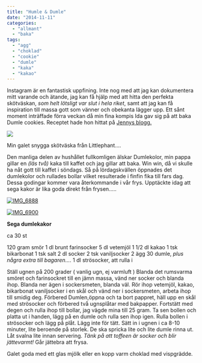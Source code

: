 ```yaml
---
title: "Humle & Dumle"
date: "2014-11-11"
categories: 
  - "allmant"
  - "baka"
tags: 
  - "agg"
  - "choklad"
  - "cookie"
  - "dumle"
  - "kaka"
  - "kakao"
---
```


Instagram är en fantastisk uppfining. Inte nog med att jag kan dokumentera mitt varande och ätande, jag kan få hjälp med att hitta den perfekta skötväskan, _som helt lötsligt var slut i hela riket_, samt att jag kan få inspiration till massa gott som vänner och obekanta lägger upp. Ett sånt moment inträffade förra veckan då min fina kompis Ida gav sig på att baka Dumle cookies. Receptet hade hon hittat på [Jennys blogg.](http://jennysmatblogg.damernasvarld.se/2014/08/27/dumle-kakor/)

![](images/zoom.jpg)

Min galet snygga skötväska från Littlephant....

Den manliga delen av hushållet fullkomligen älskar Dumlekolor, min pappa gillar en _(läs två)_ kaka till kaffet och jag gillar att baka. Win win, då vi skulle ha nåt gott till kaffet i söndags. Så på lördagskvällen öppnades det dumlekolor och rullades bollar vilket resulterade i finfin fika till fars dag. Dessa godingar kommer vara återkommande i vår frys. Upptäckte idag att sega kakor är lika goda direkt från frysen.....

[![IMG_6888](images/IMG_6888-1024x682.jpg)](http://import.local/wp-content/uploads/2014/11/IMG_6888.jpg)

[![IMG_6900](images/IMG_6900-1024x682.jpg)](http://import.local/wp-content/uploads/2014/11/IMG_6900.jpg)

**Sega dumlekakor**

ca 30 st

120 gram smör 1 dl brunt farinsocker 5 dl vetemjöl 1 1/2 dl kakao 1 tsk bikarbonat 1 tsk salt 2 dl socker 2 tsk vaniljsocker 2 ägg 30 dumle, _plus några extra till bagaren...._ 1 dl strösocker, att rulla i

Ställ ugnen på 200 grader ( vanlig ugn, ej varmluft ) Blanda det rumsvarma smöret och farinsockret till en jämn massa, vänd ner socker och blanda ihop. Blanda ner ägen i sockersmeten, blanda väl. Rör ihop vetemjöl, kakao, bikarbonat vaniljsocker i en skål och vänd ner i sockersmeten, arbeta ihop till smidig deg. Förbered Dumlen,öppna och ta bort pappret, häll upp en skål med strösocker och förbered två ugnsplåtar med bakpapper. Fortstätt med degen och rulla ihop till bollar, jag vägde mina till 25 gram. Ta sen bollen och platta ut i handen, lägg på en dumle och rulla sen ihop igen. Rulla bollen i strösocker och lägg på plåt. Lägg inte för tätt. Sätt in i ugnen i ca 8-10 minuter, lite beroende på storlek. De ska spricka lite och lite dumle rinna ut. Låt svalna lite innan servering. _Tänk på att toffeen är socker och blir jättevarmt!_ Går jättebra att frysa.

Galet goda med ett glas mjölk eller en kopp varm choklad med vispgrädde.
